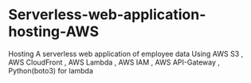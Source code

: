 # Serverless-web-application-hosting-AWS
Hosting A serverless web application of employee data Using AWS S3 , AWS CloudFront , AWS Lambda , AWS IAM , AWS API-Gateway , Python(boto3) for lambda 
